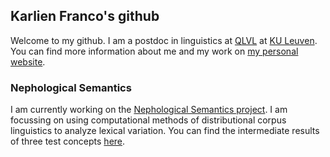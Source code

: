 ## Karlien Franco's github

Welcome to my github. I am a postdoc in linguistics at [QLVL](https://www.arts.kuleuven.be/ling/qlvl) at [KU Leuven](www.kuleuven.be). You can find more information about me and my work on [my personal website](www.karlienfranco.com).

### Nephological Semantics

I am currently working on the [Nephological Semantics project](https://www.arts.kuleuven.be/ling/qlvl/projects/current/nephological-semantics). I am focussing on using computational methods of distributional corpus linguistics to analyze lexical variation. You can find the intermediate results of three test concepts [here](testconcepts/analysis.html/).
